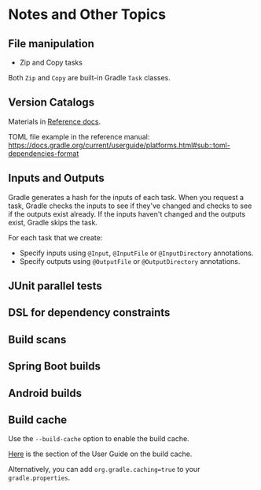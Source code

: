# Notes and Other Topics

## File manipulation

- Zip and Copy tasks

Both `Zip` and `Copy` are built-in Gradle `Task` classes.

## Version Catalogs

Materials in [Reference docs](https://docs.gradle.org/current/userguide/platforms.html#sec:sharing-catalogs).

TOML file example in the reference manual:
https://docs.gradle.org/current/userguide/platforms.html#sub::toml-dependencies-format

## Inputs and Outputs

Gradle generates a hash for the inputs of each task. When you request a task,
Gradle checks the inputs to see if they've changed and checks to see if the
outputs exist already. If the inputs haven't changed and the outputs exist,
Gradle skips the task.

For each task that we create:

* Specify inputs using `@Input`, `@InputFile` or `@InputDirectory` annotations.
* Specify outputs using `@OutputFile` or `@OutputDirectory` annotations.

## JUnit parallel tests

## DSL for dependency constraints

## Build scans

## Spring Boot builds

## Android builds

## Build cache

Use the `--build-cache` option to enable the build cache.

[Here](https://docs.gradle.org/current/userguide/build_cache.html) is the
section of the User Guide on the build cache.

Alternatively, you can add `org.gradle.caching=true` to your `gradle.properties`.
